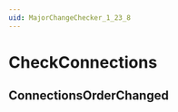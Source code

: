 ```yaml
---
uid: MajorChangeChecker_1_23_8
---
```


# CheckConnections

## ConnectionsOrderChanged

<!-- Description, Properties, ... sections are auto-generated. -->
<!-- REPLACE ME AUTO-GENERATION -->

<!-- Uncomment to add extra details -->
<!--### Details-->

<!-- Uncomment to add example code -->
<!--### Example code-->
